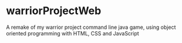 # warriorProjectWeb
A remake of my warrior project command line java game, using object oriented programming with HTML, CSS and JavaScript
